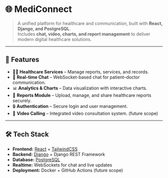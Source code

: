 # 🌐 MediConnect  

> A unified platform for healthcare and communication, built with **React, Django, and PostgreSQL**.  
> Includes **chat, video, charts, and report management** to deliver modern digital healthcare solutions.  

---

## 🚀 Features  

- 🧑‍⚕️ **Healthcare Services** – Manage reports, services, and records.  
- 💬 **Real-time Chat** – WebSocket-based chat for patient–doctor communication.  
- 📊 **Analytics & Charts** – Data visualization with interactive charts.  
- 📂 **Reports Module** – Upload, manage, and share healthcare reports securely.  
- 🔒 **Authentication** – Secure login and user management.  
- 🎥 **Video Calling** – Integrated video consultation system. (future scope)

---

## 🛠️ Tech Stack  

- **Frontend:** [React](https://reactjs.org/) + [TailwindCSS](https://tailwindcss.com/)  
- **Backend:** [Django](https://www.djangoproject.com/) + Django REST Framework  
- **Database:** [PostgreSQL](https://www.postgresql.org/)  
- **Realtime:** WebSockets for chat and live updates  
- **Deployment:** Docker + GitHub Actions (future scope)  
